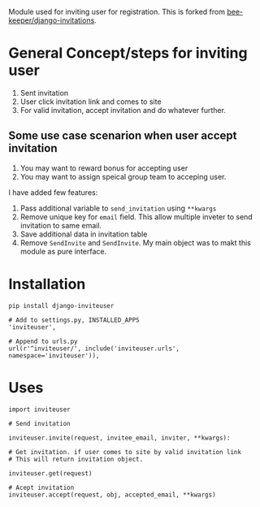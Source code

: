 Module used for inviting user for registration. This is forked from
[bee-keeper/django-invitations](https://github.com/bee-keeper/django-invitations).

# General Concept/steps for inviting user
1. Sent invitation
2. User click invitation link and comes to site
3. For valid invitation, accept invitation and do whatever further.

## Some use case scenarion when user accept invitation

1. You may want to reward bonus for accepting user
2. You may want to assign speical group team to acceping user.

I have added few features:

1. Pass additional variable to `send_invitation` using `**kwargs`
2. Remove unique key for `email` field. This allow multiple inveter to send
   invitation to same email.
2. Save additional data in invitation table
3. Remove `SendInvite` and `SendInvite`. My main object was to makt this module
   as pure interface.


# Installation

```
pip install django-inviteuser

# Add to settings.py, INSTALLED_APPS
'inviteuser',

# Append to urls.py
url(r'^inviteuser/', include('inviteuser.urls', namespace='inviteuser')),
```

# Uses

```
import inviteuser

# Send invitation

inviteuser.invite(request, invitee_email, inviter, **kwargs):

# Get invitation. if user comes to site by valid invitation link
# This will return invitation object.

inviteuser.get(request)

# Acept invitation
inviteuser.accept(request, obj, accepted_email, **kwargs)

```
